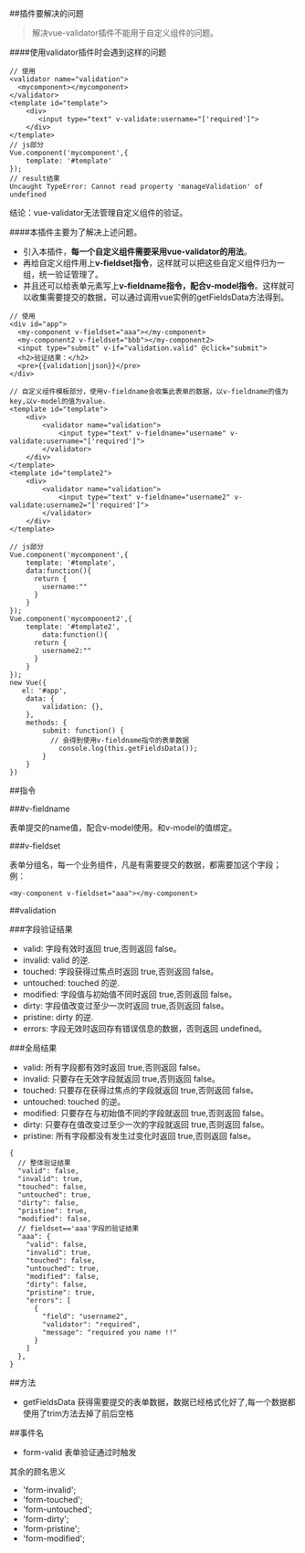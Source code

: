 ##插件要解决的问题

> 解决vue-validator插件不能用于自定义组件的问题。

####使用validator插件时会遇到这样的问题

```
// 使用
<validator name="validation">
  <mycomponent></mycomponent>
</validator>
<template id="template">
    <div>
       <input type="text" v-validate:username="['required']">
    </div>
</template>
// js部分
Vue.component('mycomponent',{
    template: '#template'
});
// result结果 
Uncaught TypeError: Cannot read property 'manageValidation' of undefined 
```
结论：vue-validator无法管理自定义组件的验证。

####本插件主要为了解决上述问题。

- 引入本插件，**每一个自定义组件需要采用vue-validator的用法**。
- 再给自定义组件用上**v-fieldset指令**，这样就可以把这些自定义组件归为一组，统一验证管理了。
- 并且还可以给表单元素写上**v-fieldname指令，配合v-model指令**。这样就可以收集需要提交的数据，可以通过调用vue实例的getFieldsData方法得到。

```
// 使用
<div id="app">
  <my-component v-fieldset="aaa"></my-component>
  <my-component2 v-fieldset="bbb"></my-component2>
  <input type="submit" v-if="validation.valid" @click="submit">
  <h2>验证结果：</h2>
  <pre>{{validation|json}}</pre>
</div>  

// 自定义组件模板部分，使用v-fieldname会收集此表单的数据，以v-fieldname的值为key,以v-model的值为value.
<template id="template">
    <div>
        <validator name="validation">
            <input type="text" v-fieldname="username" v-validate:username="['required']">
        </validator>
    </div>
</template>
<template id="template2">
    <div>
        <validator name="validation">
            <input type="text" v-fieldname="username2" v-validate:username2="['required']">
        </validator>
    </div>
</template>

// js部分
Vue.component('mycomponent',{
    template: '#template',
    data:function(){
      return {
        username:""
      }
    }
});
Vue.component('mycomponent2',{
    template: '#template2',
        data:function(){
      return {
        username2:""
      }
    }
});
new Vue({
   el: '#app',
    data: {
        validation: {},
    },
    methods: {
        submit: function() {
          // 会得到使用v-fieldname指令的表单数据
            console.log(this.getFieldsData());
        }
    }
})
```

##指令

###v-fieldname

表单提交的name值，配合v-model使用。和v-model的值绑定。

###v-fieldset

表单分组名，每一个业务组件，凡是有需要提交的数据，都需要加这个字段；
例：
```
<my-component v-fieldset="aaa"></my-component>
```

##validation

###字段验证结果

- valid: 字段有效时返回 true,否则返回 false。
- invalid: valid 的逆.
- touched: 字段获得过焦点时返回 true,否则返回 false。
- untouched: touched 的逆.
- modified: 字段值与初始值不同时返回 true,否则返回 false。
- dirty: 字段值改变过至少一次时返回 true,否则返回 false。
- pristine: dirty 的逆.
- errors: 字段无效时返回存有错误信息的数据，否则返回 undefined。

###全局结果

- valid: 所有字段都有效时返回 true,否则返回 false。
- invalid: 只要存在无效字段就返回 true,否则返回 false。
- touched: 只要存在获得过焦点的字段就返回 true,否则返回 false。
- untouched: touched 的逆。
- modified: 只要存在与初始值不同的字段就返回 true,否则返回 false。
- dirty: 只要存在值改变过至少一次的字段就返回 true,否则返回 false。
- pristine: 所有字段都没有发生过变化时返回 true,否则返回 false。
```
{
  // 整体验证结果
  "valid": false,
  "invalid": true,
  "touched": false,
  "untouched": true,
  "dirty": false,
  "pristine": true,
  "modified": false,
  // fieldset=='aaa'字段的验证结果
  "aaa": {
    "valid": false,
    "invalid": true,
    "touched": false,
    "untouched": true,
    "modified": false,
    "dirty": false,
    "pristine": true,
    "errors": [ 
      {
        "field": "username2",
        "validator": "required",
        "message": "required you name !!"
      }
    ]
  },
}
```

##方法

- getFieldsData
获得需要提交的表单数据，数据已经格式化好了,每一个数据都使用了trim方法去掉了前后空格

##事件名

- form-valid
表单验证通过时触发

其余的顾名思义
-  'form-invalid';
- 'form-touched';
- 'form-untouched';
- 'form-dirty';
- 'form-pristine';
-  'form-modified';

